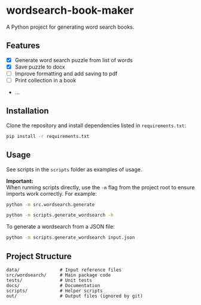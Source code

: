 # wordsearch-book-maker

A Python project for generating word search books.

## Features

- [x] Generate word search puzzle from list of words
- [x] Save puzzle to docx
- [ ] Improve formatting and add saving to pdf
- [ ] Print collection in a book
- ...

## Installation

Clone the repository and install dependencies listed in `requirements.txt`:

```bash
pip install -r requirements.txt
```

## Usage

See scripts in the `scripts` folder as examples of usage.

**Important:**  
When running scripts directly, use the `-m` flag from the project root to ensure imports work correctly. For example:

```bash
python -m src.wordsearch.generate
```

```bash
python -m scripts.generate_wordsearch -h
```

To generate a wordsearch from a JSON file:

```bash
python -m scripts.generate_wordsearch input.json
```

## Project Structure

```text
data/               # Input reference files
src/wordsearch/     # Main package code
tests/              # Unit tests
docs/               # Documentation
scripts/            # Helper scripts
out/                # Output files (ignored by git)
```
